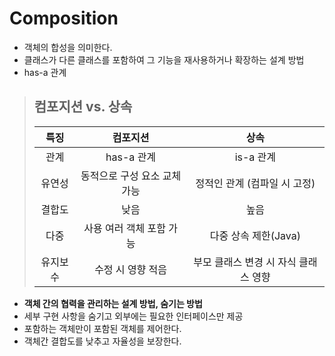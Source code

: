# Composition

- 객체의 합성을 의미한다.
- 클래스가 다른 클래스를 포함하여 그 기능을 재사용하거나 확장하는 설계 방법
- has-a 관계

> ## 컴포지션 vs. 상속
> 
> |  특징  |       	컴포지션        |          	상속          |
> |:----:|:------------------:|:---------------------:
> |  관계  |     	has-a 관계	     |        is-a 관계        |
> | 유연성  | 	동적으로 구성 요소 교체 가능	 |   정적인 관계 (컴파일 시 고정)   |
> | 결합도  |        	낮음	        |          높음           |
> |  다중  |  사용	여러 객체 포함 가능	   |    다중 상속 제한(Java)     |
> | 유지보수 |    	수정 시 영향 적음	    | 부모 클래스 변경 시 자식 클래스 영향 |

- **객체 간의 협력을 관리하는 설계 방법, 숨기는 방법**
- 세부 구현 사항을 숨기고 외부에는 필요한 인터페이스만 제공
- 포함하는 객체만이 포함된 객체를 제어한다. 
- 객체간 결합도를 낮추고 자율성을 보장한다. 